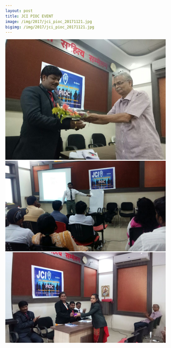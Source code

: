 ```yaml
---
layout: post
title: JCI PIOC EVENT
image: /img/2017/jci_pioc_20171121.jpg
bigimg: /img/2017/jci_pioc_20171121.jpg
---
```


![JCI WEEK LAST NIGHT](/img/2017/jci_pioc_20171121.jpg)
![JCI WEEK LAST NIGHT](/img/2017/jci_pioc_20171121_2.jpg)
![JCI WEEK LAST NIGHT](/img/2017/jci_pioc_20171121_3.jpg)